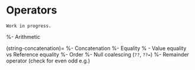# Operators

```{warning}
Work in progress.
```

%- Arithmetic

(string-concatenation)=
%- Concatenation
%- Equality
%  - Value equality vs Reference equality
%- Order
%- Null coalescing (`??`, `??=`)
%- Remainder operator (check for even odd e.g.)

